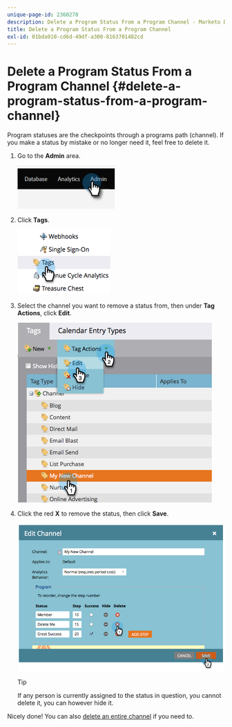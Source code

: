 ```yaml
---
unique-page-id: 2360278
description: Delete a Program Status From a Program Channel - Marketo Docs - Product Documentation
title: Delete a Program Status From a Program Channel
exl-id: 01bda910-cd6d-49df-a300-8163701482cd
---
```

# Delete a Program Status From a Program Channel {#delete-a-program-status-from-a-program-channel}

Program statuses are the checkpoints through a programs path (channel). If you make a status by mistake or no longer need it, feel free to delete it.

1. Go to the **Admin** area.

   ![](assets/delete-a-program-status-from-a-program-channel-1.png)

1. Click **Tags**.

   ![](assets/delete-a-program-status-from-a-program-channel-2.png)

1. Select the channel you want to remove a status from, then under **Tag Actions**, click **Edit**.

   ![](assets/delete-a-program-status-from-a-program-channel-3.png)

1. Click the red **X** to remove the status, then click **Save**.

   ![](assets/delete-a-program-status-from-a-program-channel-4.png)

   >[!TIP]
   >
   >If any person is currently assigned to the status in question, you cannot delete it, you can however hide it.

Nicely done! You can also [delete an entire channel](/help/marketo/product-docs/administration/tags/delete-a-program-channel.md) if you need to.
